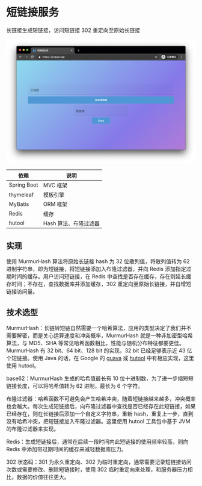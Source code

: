 # 短链接服务

长链接生成短链接，访问短链接 302 重定向至原始长链接

[![](./snapshoot.png)](https://d.naccl.top/)

| 依赖        | 说明                  |
| ----------- | --------------------- |
| Spring Boot | MVC 框架              |
| thymeleaf   | 模板引擎              |
| MyBatis     | ORM 框架              |
| Redis       | 缓存                  |
| hutool      | Hash 算法、布隆过滤器 |

## 实现

使用 MurmurHash 算法将原始长链接 hash 为 32 位散列值，将散列值转为 62 进制字符串，即为短链接，将短链接添加入布隆过滤器，并向 Redis 添加指定过期时间的缓存。用户访问短链接，在 Redis 中查找是否存在缓存，存在则延长缓存时间；不存在，查找数据库并添加缓存，302 重定向至原始长链接，并自增短链接访问量。

## 技术选型

MurmurHash：长链转短链自然需要一个哈希算法，应用的类型决定了我们并不需要解密，而是关心运算速度和冲突概率，MurmurHash 就是一种非加密型哈希算法，与 MD5、SHA 等常见哈希函数相比，性能与随机分布特征都要更佳。MurmurHash 有 32 bit、64 bit、128 bit 的实现，32 bit 已经足够表示近 43 亿个短链接。使用 Java 的话，在 Google 的 [guava](https://github.com/google/guava) 或 [hutool](https://github.com/dromara/hutool) 中有相应实现，这里使用 hutool。

base62：MurmurHash 生成的哈希值最长有 10 位十进制数，为了进一步缩短短链接长度，可以将哈希值转为 62 进制，最长为 6 个字符。

布隆过滤器：哈希函数不可避免会产生哈希冲突，随着短链接越来越多，冲突概率也会越大。每次生成短链接后，向布隆过滤器中查找是否已经存在此短链接，如果已经存在，则在长链接后添加一个自定义字符串，重新 hash，重复上一步，直到没有哈希冲突，把短链接加入布隆过滤器。这里使用 hutool 工具包中基于 JVM 的布隆过滤器来实现。

Redis：生成短链接后，通常在后续一段时间内此短链接的使用频率较高，则向 Redis 中添加带过期时间的缓存来减轻数据库压力。

302 状态码：301 为永久重定向、302 为临时重定向，通常需要记录短链接访问次数或需要修改、删除短链接时，使用 302 临时重定向来处理，和服务器压力相比，数据的价值往往更大。